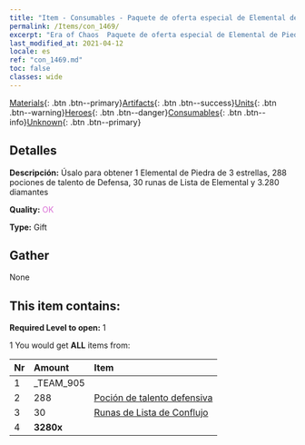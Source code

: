 ```yaml
---
title: "Item - Consumables - Paquete de oferta especial de Elemental de Piedra"
permalink: /Items/con_1469/
excerpt: "Era of Chaos  Paquete de oferta especial de Elemental de Piedra"
last_modified_at: 2021-04-12
locale: es
ref: "con_1469.md"
toc: false
classes: wide
---
```

 [Materials](/es/Items/){: .btn .btn--primary}[Artifacts](/es/Items/Artifacts/){: .btn .btn--success}[Units](/es/Items/Units/){: .btn .btn--warning}[Heroes](/es/Items/Heroes/){: .btn .btn--danger}[Consumables](/es/Items/Consumables/){: .btn .btn--info}[Unknown](/es/Items/Unknown/){: .btn .btn--primary}

## Detalles
 **Descripción:** Úsalo para obtener 1 Elemental de Piedra de 3 estrellas, 288 pociones de talento de Defensa, 30 runas de Lista de Elemental y 3.280 diamantes

 **Quality:** <span style="color: #DA70D6">OK</span>

 **Type:** Gift

## Gather

  None

## This item contains:

 **Required Level to open:** 1

 1 You would get **ALL** items  from:

  | Nr | Amount |     Item    |
  |:---|:-------|:------------|
  | 1 | _TEAM_905 | 
  | 2 | 288 | [Poción de talento defensiva](/es/Items/con_787/) | 
  | 3 | 30 | [Runas de Lista de Conflujo](/es/Items/con_791/) | 
  | 4 |  **3280x** | <i class="fas fa-gem"/> |  | 
